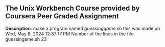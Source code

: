 ## The Unix Workbench Course provided by Coursera **Peer Graded Assignment**
**Description**: make a program named *guessinggame.sh*
 this was made on
Wed, May  8, 2024 12:37:17 PM
 Number of the lines in the file guessingame.sh 
23
